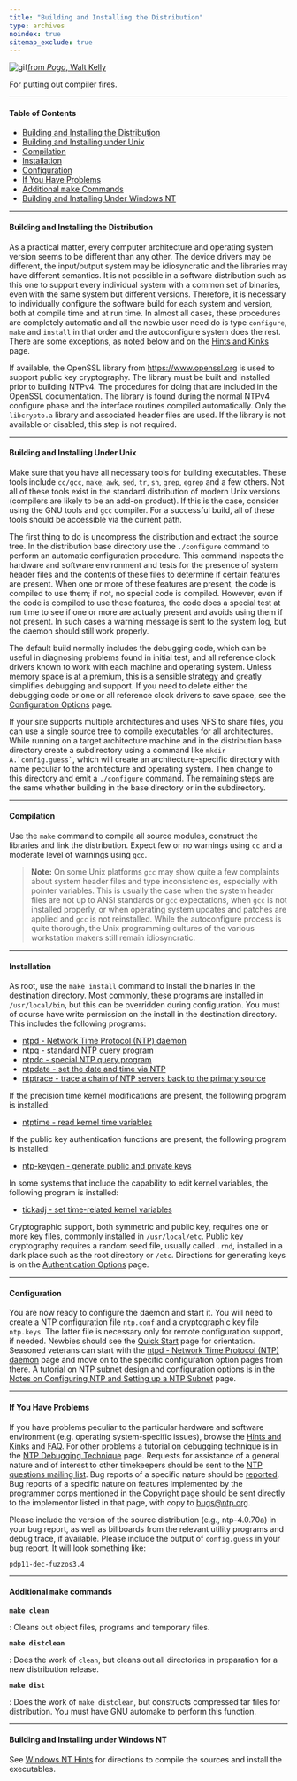 ```yaml
---
title: "Building and Installing the Distribution"
type: archives
noindex: true 
sitemap_exclude: true
---
```


![gif](/documentation/pic/beaver.gif)[from _Pogo_, Walt Kelly](/reflib/pictures/)

For putting out compiler fires.

* * *

#### Table of Contents

*   [Building and Installing the Distribution](/documentation/4.2.0/build/#building-and-installing-the-distribution)
*   [Building and Installing under Unix](/documentation/4.2.0/build/#building-and-installing-under-unix)
*   [Compilation](/documentation/4.2.0/build/#compilation)
*   [Installation](/documentation/4.2.0/build/#installation)
*   [Configuration](/documentation/4.2.0/build/#configuration)
*   [If You Have Problems](/documentation/4.2.0/build/#if-you-have-problems)
*   [Additional <tt>make</tt> Commands](/documentation/4.2.0/build/#additional-ttmakett-commands)
*   [Building and Installing Under Windows NT](/documentation/4.2.0/build/#building-and-installing-under-windows-nt)

* * *

#### Building and Installing the Distribution

As a practical matter, every computer architecture and operating system version seems to be different than any other. The device drivers may be different, the input/output system may be idiosyncratic and the libraries may have different semantics. It is not possible in a software distribution such as this one to support every individual system with a common set of binaries, even with the same system but different versions. Therefore, it is necessary to individually configure the software build for each system and version, both at compile time and at run time. In almost all cases, these procedures are completely automatic and all the newbie user need do is type `configure`, `make` and `install` in that order and the autoconfigure system does the rest. There are some exceptions, as noted below and on the [Hints and Kinks](/documentation/4.2.0/hints/) page.

If available, the OpenSSL library from https://www.openssl.org is used to support public key cryptography. The library must be built and installed prior to building NTPv4. The procedures for doing that are included in the OpenSSL documentation. The library is found during the normal NTPv4 configure phase and the interface routines compiled automatically. Only the <code>libcrypto.a</code> library and associated header files are used. If the library is not available or disabled, this step is not required.

* * *

#### Building and Installing Under Unix

Make sure that you have all necessary tools for building executables. These tools include <code>cc/gcc</code>, <code>make</code>, <code>awk</code>, <code>sed</code>, <code>tr</code>, <code>sh</code>, <code>grep</code>, <code>egrep</code> and a few others. Not all of these tools exist in the standard distribution of modern Unix versions (compilers are likely to be an add-on product). If this is the case, consider using the GNU tools and <code>gcc</code> compiler. For a successful build, all of these tools should be accessible via the current path.

The first thing to do is uncompress the distribution and extract the source tree. In the distribution base directory use the <code>./configure</code> command to perform an automatic configuration procedure. This command inspects the hardware and software environment and tests for the presence of system header files and the contents of these files to determine if certain features are present. When one or more of these features are present, the code is compiled to use them; if not, no special code is compiled. However, even if the code is compiled to use these features, the code does a special test at run time to see if one or more are actually present and avoids using them if not present. In such cases a warning message is sent to the system log, but the daemon should still work properly.

The default build normally includes the debugging code, which can be useful in diagnosing problems found in initial test, and all reference clock drivers known to work with each machine and operating system. Unless memory space is at a premium, this is a sensible strategy and greatly simplifies debugging and support. If you need to delete either the debugging code or one or all reference clock drivers to save space, see the [Configuration Options](/documentation/4.2.0/config/) page.

If your site supports multiple architectures and uses NFS to share files, you can use a single source tree to compile executables for all architectures. While running on a target architecture machine and in the distribution base directory create a subdirectory using a command like <code>mkdir A.\`config.guess`</code>, which will create an architecture-specific directory with name peculiar to the architecture and operating system. Then change to this directory and emit a <code>./configure</code> command. The remaining steps are the same whether building in the base directory or in the subdirectory.

* * *

#### Compilation

Use the <code>make</code> command to compile all source modules, construct the libraries and link the distribution. Expect few or no warnings using <code>cc</code> and a moderate level of warnings using <code>gcc</code>.
> **Note:** On some Unix platforms <code>gcc</code> may show quite a few complaints about system header files and type inconsistencies, especially with pointer variables. This is usually the case when the system header files are not up to ANSI standards or <code>gcc</code> expectations, when <code>gcc</code> is not installed properly, or when operating system updates and patches are applied and <code>gcc</code> is not reinstalled. While the autoconfigure process is quite thorough, the Unix programming cultures of the various workstation makers still remain idiosyncratic.

* * *

#### Installation

As root, use the <code>make install</code> command to install the binaries in the destination directory. Most commonly, these programs are installed in <code>/usr/local/bin</code>, but this can be overridden during configuration. You must of course have write permission on the install in the destination directory. This includes the following programs:

* [ntpd - Network Time Protocol (NTP) daemon](/documentation/4.2.0/ntpd/)
* [ntpq - standard NTP query program](/documentation/4.2.0/ntpq/)
* [ntpdc - special NTP query program](/documentation/4.2.0/ntpdc/)
* [ntpdate - set the date and time via NTP](/documentation/4.2.0/ntpdate/)
* [ntptrace - trace a chain of NTP servers back to the primary source](/documentation/4.2.0/ntptrace/) 

If the precision time kernel modifications are present, the following program is installed:

* [ntptime - read kernel time variables](/documentation/4.2.0/ntptime/) 

If the public key authentication functions are present, the following program is installed:

* [ntp-keygen - generate public and private keys](/documentation/4.2.0/keygen/) 

In some systems that include the capability to edit kernel variables, the following program is installed:

* [tickadj - set time-related kernel variables](/documentation/4.2.0/tickadj/) 

Cryptographic support, both symmetric and public key, requires one or more key files, commonly installed in <code>/usr/local/etc</code>. Public key cryptography requires a random seed file, usually called <code>.rnd</code>, installed in a dark place such as the root directory or <code>/etc</code>. Directions for generating keys is on the [Authentication Options](/documentation/4.2.0/authopt/) page.

* * *

#### Configuration

You are now ready to configure the daemon and start it. You will need to create a NTP configuration file <code>ntp.conf</code> and a cryptographic key file <code>ntp.keys</code>. The latter file is necessary only for remote configuration support, if needed. Newbies should see the [Quick Start](/documentation/4.2.0/quick/) page for orientation. Seasoned veterans can start with the [ntpd - Network Time Protocol (NTP) daemon](/documentation/4.2.0/ntpd/) page and move on to the specific configuration option pages from there. A tutorial on NTP subnet design and configuration options is in the [Notes on Configuring NTP and Setting up a NTP Subnet](/documentation/4.2.0/notes/) page.

* * *

#### If You Have Problems

If you have problems peculiar to the particular hardware and software environment (e.g. operating system-specific issues), browse the [Hints and Kinks](/documentation/4.2.0/hints/) and [FAQ](/ntpfaq/). For other problems a tutorial on debugging technique is in the [NTP Debugging Technique](/documentation/4.2.0/debug/) page. Requests for assistance of a general nature and of interest to other timekeepers should be sent to the [NTP questions mailing list](https://lists.ntp.org/questions/). Bug reports of a specific nature should be [reported](https://bugs.ntp.org/). Bug reports of a specific nature on features implemented by the programmer corps mentioned in the [Copyright](/documentation/4.2.0/copyright/) page should be sent directly to the implementor listed in that page, with copy to bugs@ntp.org.

Please include the version of the source distribution (e.g., ntp-4.0.70a) in your bug report, as well as billboards from the relevant utility programs and debug trace, if available. Please include the output of <code>config.guess</code> in your bug report. It will look something like:

`pdp11-dec-fuzzos3.4`

* * *

#### Additional <tt>make</tt> commands

<code>**make clean**</code>

: Cleans out object files, programs and temporary files.

<code>**make distclean**</code>

: Does the work of <code>clean</code>, but cleans out all directories in preparation for a new distribution release.

<code>**make dist**</code>

: Does the work of <code>make distclean</code>, but constructs compressed tar files for distribution. You must have GNU automake to perform this function.

* * *

#### Building and Installing under Windows NT

See [Windows NT Hints](/documentation/hints/winnt/) for directions to compile the sources and install the executables.